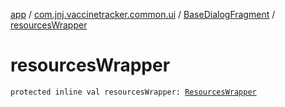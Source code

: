 [app](../../index.md) / [com.jnj.vaccinetracker.common.ui](../index.md) / [BaseDialogFragment](index.md) / [resourcesWrapper](./resources-wrapper.md)

# resourcesWrapper

`protected inline val resourcesWrapper: `[`ResourcesWrapper`](../../com.jnj.vaccinetracker.common.di/-resources-wrapper/index.md)